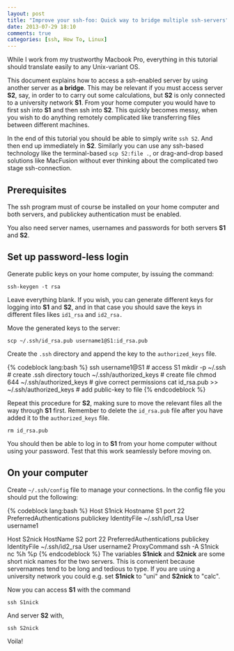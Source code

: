 ```yaml
---
layout: post
title: "Improve your ssh-foo: Quick way to bridge multiple ssh-servers"
date: 2013-07-29 18:10
comments: true
categories: [ssh, How To, Linux]
---
```


While I work from my trustworthy Macbook Pro, everything in this tutorial should translate easily to any Unix-variant OS. 

This document explains how to access a ssh-enabled server by using another server as **a bridge**. This may be relevant if you must access server **S2**, say, in order to to carry out some calculations, but **S2** is only connected to a university network **S1**. From your home computer you would have to first ssh into **S1** and then ssh into **S2**. This quickly becomes messy, when you wish to do anything remotely complicated like transferring files between different machines.

In the end of this tutorial you should be able to simply write `ssh S2`. And then end up immediately in **S2**. Similarly you can use any ssh-based technology like the terminal-based `scp S2:file .`, or drag-and-drop based solutions like MacFusion without ever thinking about the complicated two stage ssh-connection.

## Prerequisites

The ssh program must of course be installed on your home computer and both servers, and publickey authentication must be enabled.

You also need server names, usernames and passwords for both servers **S1** and **S2**.

## Set up password-less login

Generate public keys on your home computer, by issuing the command:

    ssh-keygen -t rsa

Leave everything blank. If you wish, you can generate different keys for logging into **S1** and **S2**, and in that case you should save the keys in different files likes `id1_rsa` and `id2_rsa.`

Move the generated keys to the server:

    scp ~/.ssh/id_rsa.pub username1@S1:id_rsa.pub

Create the `.ssh` directory and append the key to the `authorized_keys` file.

{% codeblock lang:bash %}
ssh username1@S1                            # access S1
mkdir -p ~/.ssh                             # create .ssh directory
touch ~/.ssh/authorized_keys                # create file
chmod 644 ~/.ssh/authorized_keys            # give correct permissions
cat id_rsa.pub >> ~/.ssh/authorized_keys    # add public-key to file
{% endcodeblock %}

Repeat this procedure for **S2**, making sure to move the relevant files all the way through **S1** first. Remember to delete the `id_rsa.pub` file after you have added it to the `authorized_keys` file. 

    rm id_rsa.pub

You should then be able to log in to **S1** from your home computer without using your password. Test that this work seamlessly before moving on.

## On your computer

Create `~/.ssh/config` file to manage your connections. In the config file you should put the following:

{% codeblock lang:bash %}
Host S1nick
    Hostname S1
    port 22
    PreferredAuthentications publickey
    IdentityFile ~/.ssh/id1_rsa
    User username1

Host S2nick
    HostName S2
    port 22
    PreferredAuthentications publickey
    IdentityFile ~/.ssh/id2_rsa
    User username2
    ProxyCommand ssh -A S1nick nc %h %p
{% endcodeblock %}
The variables **S1nick** and **S2nick** are some short nick names for the two servers. This is convenient because servernames tend to be long and tedious to type. If you are using a university network you could e.g. set **S1nick** to "uni" and **S2nick** to "calc".

Now you can access **S1** with the command

    ssh S1nick

And server **S2** with,

    ssh S2nick

Voila!
